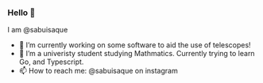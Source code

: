 ### Hello 👋
 I am @sabuisaque
- 🔭 I’m currently working on some software to aid the use of telescopes!
- 🌱 I’m a univeristy student studying Mathmatics. Currently trying to learn Go, and Typescript.
- 📫 How to reach me: @sabuisaque on instagram

